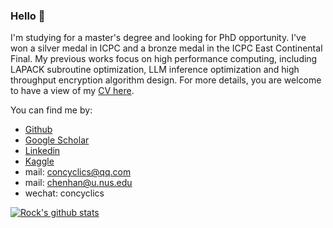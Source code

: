 
### Hello 👋

I'm studying for a master's degree and looking for PhD opportunity. I've won a silver medal in ICPC and a bronze medal in the ICPC East Continental Final. My previous works focus on high performance computing, including LAPACK subroutine optimization, LLM inference optimization and high throughput encryption algorithm design. For more details, you are welcome to have a view of my [CV here](https://concyclics.github.io/resume/latex/resume.pdf).

You can find me by:

- [Github](https://github.com/Concyclics)
- [Google Scholar](https://scholar.google.com/citations?user=ru1OE6wAAAAJ)
- [Linkedin](https://www.linkedin.com/in/han-chen-74784a233/)
- [Kaggle](https://www.kaggle.com/concyclics)
- mail: [concyclics@qq.com](mailto:concyclics@qq.com)
- mail: [chenhan@u.nus.edu](mailto:chenhan@u.nus.edu)
- wechat: concyclics

<!--[![Rock's Top Langs](https://github-readme-stats.vercel.app/api/top-langs/?username=Concyclics&theme=onedark)](https://github.com/anuraghazra/github-readme-stats)  -->
[![Rock's github stats](https://github-readme-stats.vercel.app/api?username=Concyclics&theme=onedark)](https://github.com/anuraghazra/github-readme-stats)  

<!--[![Anurag's github stats](https://github-readme-stats.vercel.app/api?username=Concyclics&show_icons=true&theme=tokyonight)](https://github.com/Concyclics/github-readme-stats)-->

<!--<img align="right" src="https://github-readme-stats.vercel.app/api/top-langs/?username=Concyclics&layout=compact&theme=tokyonight" />-->

<!--[![Top Langs](https://github-readme-stats.vercel.app/api/top-langs/?username=Concyclics&layout=compact&theme=tokyonight)](https://github.com/Concyclics/github-readme-stats)-->

<!--
**Concyclics/Concyclics** is a ✨ _special_ ✨ repository because its `README.md` (this file) appears on your GitHub profile.

Here are some ideas to get you started:

- 🔭 I’m currently working on ...
- 🌱 I’m currently learning ...
- 👯 I’m looking to collaborate on ...
- 🤔 I’m looking for help with ...
- 💬 Ask me about ...
- 📫 How to reach me: ...
- 😄 Pronouns: ...
- ⚡ Fun fact: ...

急事请呼：18148778939//蓝色闪电号呼叫基地，蓝色闪电号呼叫基地。这里是华为溪村基地，请讲。我蓝色闪电号舰长亚蒙，请求追击离职人员。接过来，这里是部长，你舰是否全员就位，进入待发状态。蓝色闪电已经进入待发状态。批准请求，准备出击。这里是溪村E区，蓝色闪电请按照流程进行准备动作，前方净空，等等，你在干什么。『蓝色闪电』，前进四。

-->
<!--- 🌱 I’m currently learning on South China University of Technology and I graduated from Fuzhou NO.3 Middle School.-->
